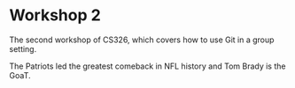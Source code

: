 # Workshop 2

The second workshop of CS326, which covers how to use Git in a group setting.

The Patriots led the greatest comeback in NFL history and Tom Brady is the GoaT.
